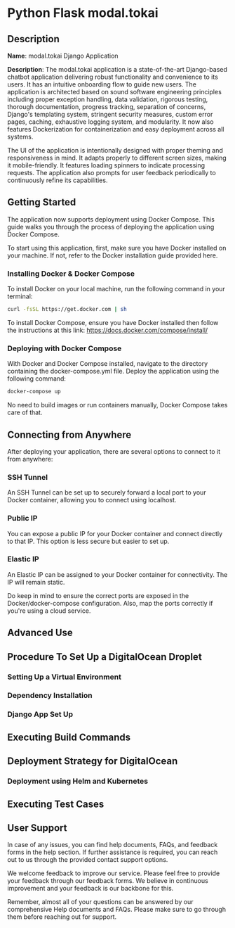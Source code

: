 # Python Flask modal.tokai

## Description

**Name**: modal.tokai Django Application

**Description**: The modal.tokai application is a state-of-the-art Django-based chatbot application delivering robust functionality and convenience to its users. It has an intuitive onboarding flow to guide new users. The application is architected based on sound software engineering principles including proper exception handling, data validation, rigorous testing, thorough documentation, progress tracking, separation of concerns, Django's templating system, stringent security measures, custom error pages, caching, exhaustive logging system, and modularity. It now also features Dockerization for containerization and easy deployment across all systems.

The UI of the application is intentionally designed with proper theming and responsiveness in mind. It adapts properly to different screen sizes, making it mobile-friendly. It features loading spinners to indicate processing requests. The application also prompts for user feedback periodically to continuously refine its capabilities.

## Getting Started

The application now supports deployment using Docker Compose. This guide walks you through the process of deploying the application using Docker Compose.

To start using this application, first, make sure you have Docker installed on your machine. If not, refer to the Docker installation guide provided here. 

### Installing Docker & Docker Compose
To install Docker on your local machine, run the following command in your terminal:
```bash
curl -fsSL https://get.docker.com | sh
```
To install Docker Compose, ensure you have Docker installed then follow the instructions at this link: https://docs.docker.com/compose/install/

### Deploying with Docker Compose
With Docker and Docker Compose installed, navigate to the directory containing the docker-compose.yml file. Deploy the application using the following command:
```bash
docker-compose up
```

No need to build images or run containers manually, Docker Compose takes care of that.

## Connecting from Anywhere
After deploying your application, there are several options to connect to it from anywhere:

### SSH Tunnel
An SSH Tunnel can be set up to securely forward a local port to your Docker container, allowing you to connect using localhost.

### Public IP
You can expose a public IP for your Docker container and connect directly to that IP. This option is less secure but easier to set up.

### Elastic IP
An Elastic IP can be assigned to your Docker container for connectivity. The IP will remain static.

Do keep in mind to ensure the correct ports are exposed in the Docker/docker-compose configuration. Also, map the ports correctly if you're using a cloud service.

## Advanced Use 
<!--- Existing content here --->

## Procedure To Set Up a DigitalOcean Droplet
<!--- Existing content here --->

### Setting Up a Virtual Environment
<!--- Existing content here --->

### Dependency Installation
<!--- Existing content here --->

### Django App Set Up
<!--- Existing content here --->

## Executing Build Commands
<!--- Existing content here --->

## Deployment Strategy for DigitalOcean
<!--- Existing content here --->

### Deployment using Helm and Kubernetes
<!--- Existing content here --->

## Executing Test Cases
<!--- Existing content here --->

## User Support

In case of any issues, you can find help documents, FAQs, and feedback forms in the help section. If further assistance is required, you can reach out to us through the provided contact support options.

We welcome feedback to improve our service. Please feel free to provide your feedback through our feedback forms. We believe in continuous improvement and your feedback is our backbone for this.

Remember, almost all of your questions can be answered by our comprehensive Help documents and FAQs. Please make sure to go through them before reaching out for support.